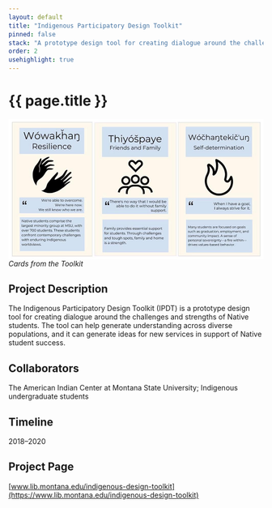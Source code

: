 ```yaml
---
layout: default
title: "Indigenous Participatory Design Toolkit"
pinned: false
stack: "A prototype design tool for creating dialogue around the challenges and strengths of Native students." 
order: 2
usehighlight: true
---
```



# {{ page.title }}


<img style="display: block;" class="img-fluid" src="/assets/img/ipdt.jpg" alt="screenshot showing toolkit cards">
<em>Cards from the Toolkit</em>

## Project Description
The Indigenous Participatory Design Toolkit (IPDT) is a prototype design tool for creating dialogue around the challenges and strengths of Native students. The tool can help generate understanding across diverse populations, and it can generate ideas for new services in support of Native student success.

## Collaborators
The American Indian Center at Montana State University; Indigenous undergraduate students

## Timeline
2018–2020

## Project Page
[www.lib.montana.edu/indigenous-design-toolkit](https://www.lib.montana.edu/indigenous-design-toolkit)
